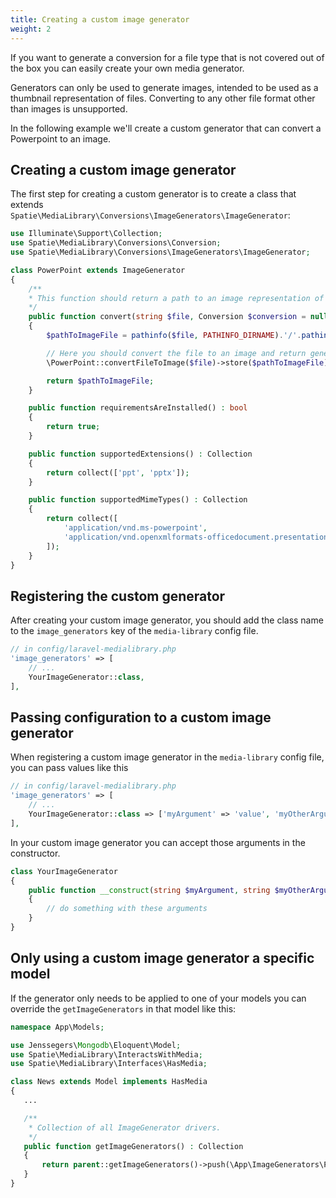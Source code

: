 ```yaml
---
title: Creating a custom image generator
weight: 2
---
```


If you want to generate a conversion for a file type that is not covered out of the box you can easily create your own  media generator.

Generators can only be used to generate images, intended to be used as a thumbnail representation of files. Converting to any other file format other than images is unsupported.

In the following example we'll create a custom generator that can convert a Powerpoint to an image.

## Creating a custom image generator

The first step for creating a custom generator is to create a class that extends `Spatie\MediaLibrary\Conversions\ImageGenerators\ImageGenerator`:

```php
use Illuminate\Support\Collection;
use Spatie\MediaLibrary\Conversions\Conversion;
use Spatie\MediaLibrary\Conversions\ImageGenerators\ImageGenerator;

class PowerPoint extends ImageGenerator
{
    /**
    * This function should return a path to an image representation of the given file.
    */
    public function convert(string $file, Conversion $conversion = null) : string
    {
        $pathToImageFile = pathinfo($file, PATHINFO_DIRNAME).'/'.pathinfo($file, PATHINFO_FILENAME).'.jpg';

        // Here you should convert the file to an image and return generated conversion path.
        \PowerPoint::convertFileToImage($file)->store($pathToImageFile);

        return $pathToImageFile;
    }

    public function requirementsAreInstalled() : bool
    {
        return true;
    }

    public function supportedExtensions() : Collection
    {
        return collect(['ppt', 'pptx']);
    }

    public function supportedMimeTypes() : Collection
    {
        return collect([
            'application/vnd.ms-powerpoint',
            'application/vnd.openxmlformats-officedocument.presentationml.presentation'
        ]);
    }
}
```

## Registering the custom generator

After creating your custom image generator, you should add the class name to the `image_generators` key of the `media-library` config file.

```php
// in config/laravel-medialibrary.php
'image_generators' => [
    // ...
    YourImageGenerator::class,
], 
```

## Passing configuration to a custom image generator

When registering a custom image generator in the `media-library` config file, you can pass values like this

```php
// in config/laravel-medialibrary.php
'image_generators' => [
    // ...
    YourImageGenerator::class => ['myArgument' => 'value', 'myOtherArgument' => 'otherValue'],
], 
```

In your custom image generator you can accept those arguments in the constructor.

```php
class YourImageGenerator
{
    public function __construct(string $myArgument, string $myOtherArgument)
    {
        // do something with these arguments
    }
}
```

## Only using a custom image generator a specific model

If the generator only needs to be applied to one of your models you can override the `getImageGenerators` in that model like this:

```php
namespace App\Models;

use Jenssegers\Mongodb\Eloquent\Model;
use Spatie\MediaLibrary\InteractsWithMedia;
use Spatie\MediaLibrary\Interfaces\HasMedia;

class News extends Model implements HasMedia
{
   ...

   /**
    * Collection of all ImageGenerator drivers.
    */
   public function getImageGenerators() : Collection
   {
       return parent::getImageGenerators()->push(\App\ImageGenerators\PowerPoint::class);
   }
}
```

